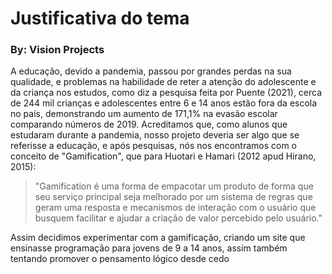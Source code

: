 # Justificativa do tema
### By: Vision Projects

  A educação, devido a pandemia, passou por grandes perdas na sua qualidade, e problemas na habilidade de reter a atenção do adolescente e da criança nos estudos, como diz a pesquisa feita por Puente (2021), cerca de 244 mil crianças e adolescentes entre 6 e 14 anos estão fora da escola no país, demonstrando um aumento de 171,1% na evasão escolar comparando números de 2019.
  Acreditamos que, como alunos que estudaram durante a pandemia, nosso projeto deveria ser algo que se referisse a educação, e após pesquisas, nós nos encontramos com o conceito de "Gamification", que para Huotari e Hamari (2012 apud Hirano, 2015):
  
 >"Gamification é uma forma de empacotar um produto de forma que seu serviço principal seja
  melhorado por um sistema de regras que geram uma resposta e mecanismos de interação com o
  usuário que busquem facilitar e ajudar a criação de valor percebido pelo usuário."

  Assim decidimos experimentar com a gamificação, criando um site que ensinasse programação para jovens de 9 a 14 anos, assim também tentando promover o pensamento lógico desde cedo
